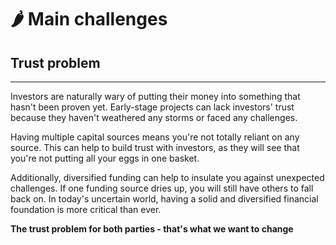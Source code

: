 # 🌶 Main challenges

## Trust problem
****

Investors are naturally wary of putting their money into something that hasn't been proven yet. Early-stage projects can lack investors' trust because they haven't weathered any storms or faced any challenges.

Having multiple capital sources means you're not totally reliant on any source. This can help to build trust with investors, as they will see that you're not putting all your eggs in one basket.  

Additionally, diversified funding can help to insulate you against unexpected challenges. If one funding source dries up, you will still have others to fall back on. In today's uncertain world, having a solid and diversified financial foundation is more critical than ever. 

**The trust problem for both parties - that's what we want to change**
